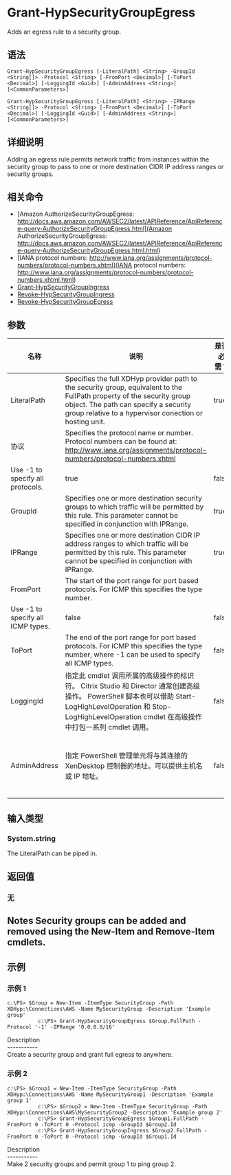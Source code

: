 # Grant-HypSecurityGroupEgress

Adds an egress rule to a security group.

## 语法

    Grant-HypSecurityGroupEgress [-LiteralPath] <String> -GroupId <String[]> -Protocol <String> [-FromPort <Decimal>] [-ToPort <Decimal>] [-LoggingId <Guid>] [-AdminAddress <String>] [<CommonParameters>]
    
    Grant-HypSecurityGroupEgress [-LiteralPath] <String> -IPRange <String[]> -Protocol <String> [-FromPort <Decimal>] [-ToPort <Decimal>] [-LoggingId <Guid>] [-AdminAddress <String>] [<CommonParameters>]
    

## 详细说明

Adding an egress rule permits network traffic from instances within the security group to pass to one or more destination CIDR IP address ranges or security groups.

## 相关命令

- [Amazon AuthorizeSecurityGroupEgress: http://docs.aws.amazon.com/AWSEC2/latest/APIReference/ApiReference-query-AuthorizeSecurityGroupEgress.html](Amazon AuthorizeSecurityGroupEgress: http://docs.aws.amazon.com/AWSEC2/latest/APIReference/ApiReference-query-AuthorizeSecurityGroupEgress.html.html)
- [IANA protocol numbers: http://www.iana.org/assignments/protocol-numbers/protocol-numbers.xhtml](IANA protocol numbers: http://www.iana.org/assignments/protocol-numbers/protocol-numbers.xhtml.html)
- [Grant-HypSecurityGroupIngress](Grant-HypSecurityGroupIngress.html)
- [Revoke-HypSecurityGroupIngress](Revoke-HypSecurityGroupIngress.html)
- [Revoke-HypSecurityGroupEgress](Revoke-HypSecurityGroupEgress.html)

## 参数

| 名称           | 说明                                                                                                                                                                                                                        | 是否必需？ | 管道输入           | 默认值                                   |
| ------------ | ------------------------------------------------------------------------------------------------------------------------------------------------------------------------------------------------------------------------- | ----- | -------------- | ------------------------------------- |
| LiteralPath  | Specifies the full XDHyp provider path to the security group, equivalent to the FullPath property of the security group object. The path can specify a security group relative to a hypervisor conection or hosting unit. | true  | true (ByValue) |                                       |
| 协议           | Specifies the protocol name or number. Protocol numbers can be found at: http://www.iana.org/assignments/protocol-numbers/protocol-numbers.xhtml  
Use -1 to specify all protocols.                                       | true  | false          |                                       |
| GroupId      | Specifies one or more destination security groups to which traffic will be permitted by this rule. This parameter cannot be specified in conjunction with IPRange.                                                        | true  | false          |                                       |
| IPRange      | Specifies one or more destination CIDR IP address ranges to which traffic will be permitted by this rule. This parameter cannot be specified in conjunction with IPRange.                                                 | true  | false          |                                       |
| FromPort     | The start of the port range for port based protocols. For ICMP this specifies the type number.  
Use -1 to specify all ICMP types.                                                                                        | false | false          |                                       |
| ToPort       | The end of the port range for port based protocols. For ICMP this specifies the type number, where -1 can be used to specify all ICMP types.                                                                              | false | false          |                                       |
| LoggingId    | 指定此 cmdlet 调用所属的高级操作的标识符。 Citrix Studio 和 Director 通常创建高级操作。 PowerShell 脚本也可以借助 Start-LogHighLevelOperation 和 Stop-LogHighLevelOperation cmdlet 在高级操作中打包一系列 cmdlet 调用。                                                    | false | false          |                                       |
| AdminAddress | 指定 PowerShell 管理单元将与其连接的 XenDesktop 控制器的地址。可以提供主机名或 IP 地址。                                                                                                                                                                | false | false          | Localhost。一旦有 cmdlet 提供了某个值，此值将变为默认值。 |

## 输入类型

### System.string

The LiteralPath can be piped in.

## 返回值

### 无

## Notes Security groups can be added and removed using the New-Item and Remove-Item cmdlets.

## 示例

### 示例 1

    c:\PS> $Group = New-Item -ItemType SecurityGroup -Path XDHyp:\Connections\AWS -Name MySecurityGroup -Description 'Example group'
              c:\PS> Grant-HypSecurityGroupEgress $Group.FullPath -Protocol '-1' -IPRange '0.0.0.0/16'
    

Description  
\---\---\-----  
Create a security group and grant full egress to anywhere.

### 示例 2

    c:\PS> $Group1 = New-Item -ItemType SecurityGroup -Path XDHyp:\Connections\AWS -Name MySecurityGroup1 -Description 'Example group 1'
              c:\PS> $Group2 = New-Item -ItemType SecurityGroup -Path XDHyp:\Connections\AWS\MySecurityGroup2 -Description 'Example group 2'
              c:\PS> Grant-HypSecurityGroupEgress $Group1.FullPath -FromPort 0 -ToPort 0 -Protocol icmp -GroupId $Group2.Id
              c:\PS> Grant-HypSecurityGroupIngress $Group2.FullPath -FromPort 0 -ToPort 0 -Protocol icmp -GroupId $Group1.Id
    

Description  
\---\---\-----  
Make 2 security groups and permit group 1 to ping group 2.